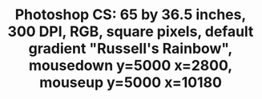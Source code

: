 ---
ee_id: '4355'
site: '1'
type: '2'
long_id: 2016-036 Photoshop CS
url: 2016-036-photoshop-cs
title: 'Photoshop CS: 65 by 36.5 inches, 300 DPI, RGB, square pixels, default gradient
  "Russell''s Rainbow", mousedown y=5000 x=2800, mouseup y=5000 x=10180'
year: '2016'
medium: Chromogenic print
commission:
add_credit:
dims: 65 x 36.5 in
pitch:
ps:
live_url:
related:
youtube:
imgs: photoshop-cs-2016-036-full-database-JH.jpg
subheading:
year2: '2016'
download:
add_credits:
related_code:
layout: things-i-made
---